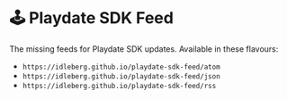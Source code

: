 # 🕹 Playdate SDK Feed

The missing feeds for Playdate SDK updates. Available in these flavours:

- `https://idleberg.github.io/playdate-sdk-feed/atom`
- `https://idleberg.github.io/playdate-sdk-feed/json`
- `https://idleberg.github.io/playdate-sdk-feed/rss`
